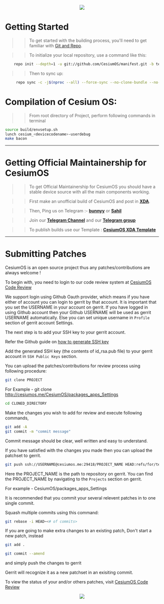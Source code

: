 <p align="center">
<img src="https://i.postimg.cc/ht3j97Wk/CSBanner-Logo.png" > 

Getting Started
==================================================
>> To get started with the building process, you'll need to get familiar with [Git and Repo](http://source.android.com/source/using-repo.html).

>> To initialize your local repository, use a command like this:

```bash
    repo init --depth=1 -u git://github.com/CesiumOS/manifest.git -b ten
```

>> Then to sync up:

```bash
     repo sync -c -j$(nproc --all) --force-sync --no-clone-bundle --no-tags
```

Compilation of Cesium OS:
====================
>> From root directory of Project, perform following commands in terminal


```bash
source build/envsetup.sh
lunch cesium_<devicecodename>-userdebug
make bacon
```
-----------------------------------------	
Getting Official Maintainership for CesiumOS
==========================================
>> To get Official Maintainership for CesiumOS you should have a stable device source with all the main components working.

>> First make an unofficial build of CesiumOS and post in [**XDA**](xda-developers.com).

>> Then, Ping us on Telegram :- [**bunnyy**](https://t.me/bun_nyy) or [**Sahil**](https://t.me/SahilSonar) 

>> Join our [**Telegram Channel**](https://t.me/cesiumos_channel) and our  [**Telegram group**](https://t.me/cesiumos_official)

>> To publish builds use our Template : [**CesiumOS XDA Template**](https://github.com/CesiumOS/CesiumOS-Template)


----------------------------

Submitting Patches
==================
CesiumOS is an open source project thus any patches/contributions are always welcome !

To begin with, you need to login to our code review system at [CesiumOS Code Review](http://cesiumos.me)

We support login using Github Oauth provider, which means if you have either of account you can login to gerrit by that account.
It is important that you set the USERNAME in your account on gerrit. If you have logged in using Github account then your Github USERNAME will be used as gerrit USERNAME automatically. Else you can set unique username in `Profile` section of gerrit account Settings.

The next step is to add your SSH key to your gerrit account.

Refer the Github guide on [how to generate SSH key](https://help.github.com/articles/generating-a-new-ssh-key-and-adding-it-to-the-ssh-agent/)

Add the generated SSH key (the contents of id_rsa.pub file) to your gerrit account in `SSH Public Keys` section.


You can upload the patches/contributions for review process using following procedure:

```bash
git clone PROJECT
```

For Example -  git clone http://cesiumos.me/CesiumOS/packages_apps_Settings

```bash
cd CLONED_DIRECTORY
```

Make the changes you wish to add for review and execute following commands,

```bash
git add -A
git commit -m "commit message"
```

Commit message should be clear, well written and easy to understand.

If you have satisfied with the changes you made then you can upload the patchset to gerrit.

```bash
git push ssh://USERNAME@cesiumos.me:29418/PROJECT_NAME HEAD:refs/for/ten
```

Here the PROJECT_NAME is the path to repository on gerrit. You can find the PROJECT_NAME by navigating to the `Projects` section on gerrit.

For example - CesiumOS/packages_apps_Settings

It is recommended that you commit your several relevent patches in to one single commit.

Squash multiple commits using this command:

```bash
git rebase -i HEAD~<# of commits>
```

If you are going to make extra changes to an existing patch, Don't start a new patch, instead

```bash
git add .

git commit --amend
```
and simply push the changes to gerrit

Gerrit will recognize it as a new patchset in an exisiting commit.

To view the status of your and/or others patches, visit [CesiumOS Code Review](http://cesiumos.me)

<p align="center">
<img src="https://i.postimg.cc/ht3j97Wk/CSBanner-Logo.png" > 


